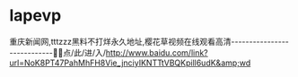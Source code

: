 # lapevp
重庆新闻网,tttzzz黑料不打烊永久地址,樱花草视频在线观看高清----------------------------🐉🐉点/此/进/入/http://www.baidu.com/link?url=NoK8PT47PahMhFH8Vie_jnciyIKNTTtVBQKpill6udK&amp;wd
